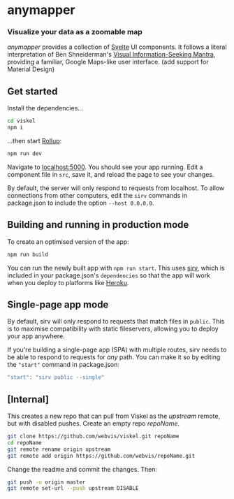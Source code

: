 # anymapper
### Visualize your data as a zoomable map

*anymapper* provides a collection of [Svelte](https://svelte.dev/) UI components. It follows a literal interpretation of Ben Shneiderman's [Visual Information-Seeking Mantra](https://infovis-wiki.net/wiki/Visual_Information-Seeking_Mantra), providing a familiar, Google Maps-like user interface. (add support for Material Design)

## Get started

Install the dependencies...

```bash
cd viskel
npm i
```

...then start [Rollup](https://rollupjs.org):

```bash
npm run dev
```

Navigate to [localhost:5000](http://localhost:5000). You should see your app running. Edit a component file in `src`, save it, and reload the page to see your changes.

By default, the server will only respond to requests from localhost. To allow connections from other computers, edit the `sirv` commands in package.json to include the option `--host 0.0.0.0`.


## Building and running in production mode

To create an optimised version of the app:

```bash
npm run build
```

You can run the newly built app with `npm run start`. This uses [sirv](https://github.com/lukeed/sirv), which is included in your package.json's `dependencies` so that the app will work when you deploy to platforms like [Heroku](https://heroku.com).


## Single-page app mode

By default, sirv will only respond to requests that match files in `public`. This is to maximise compatibility with static fileservers, allowing you to deploy your app anywhere.

If you're building a single-page app (SPA) with multiple routes, sirv needs to be able to respond to requests for *any* path. You can make it so by editing the `"start"` command in package.json:

```js
"start": "sirv public --single"
```

## [Internal]
This creates a new repo that can pull from Viskel as the *upstream* remote, but with disabled pushes.
Create an empty repo *repoName*.

```bash
git clone https://github.com/webvis/viskel.git repoName
cd repoName
git remote rename origin upstream
git remote add origin https://github.com/webvis/repoName.git
```

Change the readme and commit the changes. Then:

```bash
git push -u origin master
git remote set-url --push upstream DISABLE
```
